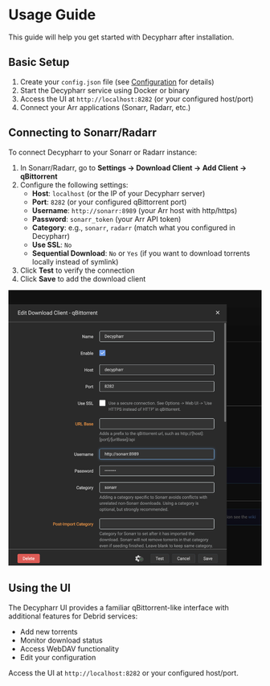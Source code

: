 # Usage Guide

This guide will help you get started with Decypharr after installation.

## Basic Setup

1. Create your `config.json` file (see [Configuration](configuration/index.md) for details)
2. Start the Decypharr service using Docker or binary
3. Access the UI at `http://localhost:8282` (or your configured host/port)
4. Connect your Arr applications (Sonarr, Radarr, etc.)

## Connecting to Sonarr/Radarr

To connect Decypharr to your Sonarr or Radarr instance:

1. In Sonarr/Radarr, go to **Settings → Download Client → Add Client → qBittorrent**
2. Configure the following settings:
   - **Host**: `localhost` (or the IP of your Decypharr server)
   - **Port**: `8282` (or your configured qBittorrent port)
   - **Username**: `http://sonarr:8989` (your Arr host with http/https)
   - **Password**: `sonarr_token` (your Arr API token)
   - **Category**: e.g., `sonarr`, `radarr` (match what you configured in Decypharr)
   - **Use SSL**: `No`
   - **Sequential Download**: `No` or `Yes` (if you want to download torrents locally instead of symlink)
3. Click **Test** to verify the connection
4. Click **Save** to add the download client

![Sonarr/Radarr Setup](images/sonarr-setup.png)

## Using the UI

The Decypharr UI provides a familiar qBittorrent-like interface with additional features for Debrid services:

- Add new torrents
- Monitor download status
- Access WebDAV functionality
- Edit your configuration

Access the UI at `http://localhost:8282` or your configured host/port.